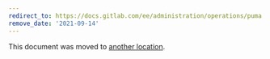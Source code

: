 ```yaml
---
redirect_to: https://docs.gitlab.com/ee/administration/operations/puma.html
remove_date: '2021-09-14'
---
```


This document was moved to [another location](https://docs.gitlab.com/ee/administration/operations/puma.html).

<!-- This redirect file can be deleted after <2021-09-14>. -->
<!-- Before deletion, see: https://docs.gitlab.com/ee/development/documentation/#move-or-rename-a-page -->
